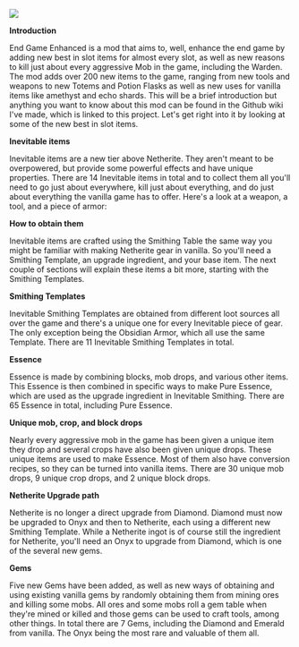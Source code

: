 [![](https://img.shields.io/curseforge/dt/973695?logo=curseforge&logoColor=%2329211d&label=Downloads%3A&labelColor=%23F16436&color=%2329211d
)](https://www.curseforge.com/minecraft/mc-mods/end-game-enhanced)

**Introduction**

End Game Enhanced is a mod that aims to, well, enhance the end game by adding new best in slot items for almost every slot, as well as new reasons to kill just about every aggressive Mob in the game, including the Warden. The mod adds over 200 new items to the game, ranging from new tools and weapons to new Totems and Potion Flasks as well as new uses for vanilla items like amethyst and echo shards. This will be a brief introduction but anything you want to know about this mod can be found in the Github wiki I've made, which is linked to this project. Let's get right into it by looking at some of the new best in slot items.

**Inevitable items**

Inevitable items are a new tier above Netherite. They aren't meant to be overpowered, but provide some powerful effects and have unique properties. There are 14 Inevitable items in total and to collect them all you'll need to go just about everywhere, kill just about everything, and do just about everything the vanilla game has to offer. Here's a look at a weapon, a tool, and a piece of armor:

**How to obtain them**

Inevitable items are crafted using the Smithing Table the same way you might be familiar with making Netherite gear in vanilla. So you'll need a Smithing Template, an upgrade ingredient, and your base item. The next couple of sections will explain these items a bit more, starting with the Smithing Templates.

**Smithing Templates**

Inevitable Smithing Templates are obtained from different loot sources all over the game and there's a unique one for every Inevitable piece of gear. The only exception being the Obsidian Armor, which all use the same Template. There are 11 Inevitable Smithing Templates in total.

**Essence**

Essence is made by combining blocks, mob drops, and various other items. This Essence is then combined in specific ways to make Pure Essence, which are used as the upgrade ingredient in Inevitable Smithing. There are 65 Essence in total, including Pure Essence.

**Unique mob, crop, and block drops**

Nearly every aggressive mob in the game has been given a unique item they drop and several crops have also been given unique drops. These unique items are used to make Essence. Most of them also have conversion recipes, so they can be turned into vanilla items. There are 30 unique mob drops, 9 unique crop drops, and 2 unique block drops.

**Netherite Upgrade path**

Netherite is no longer a direct upgrade from Diamond. Diamond must now be upgraded to Onyx and then to Netherite, each using a different new Smithing Template. While a Netherite ingot is of course still the ingredient for Netherite, you'll need an Onyx to upgrade from Diamond, which is one of the several new gems.

**Gems**

Five new Gems have been added, as well as new ways of obtaining and using existing vanilla gems by randomly obtaining them from mining ores and killing some mobs. All ores and some mobs roll a gem table when they're mined or killed and those gems can be used to craft tools, among other things. In total there are 7 Gems, including the Diamond and Emerald from vanilla. The Onyx being the most rare and valuable of them all.
